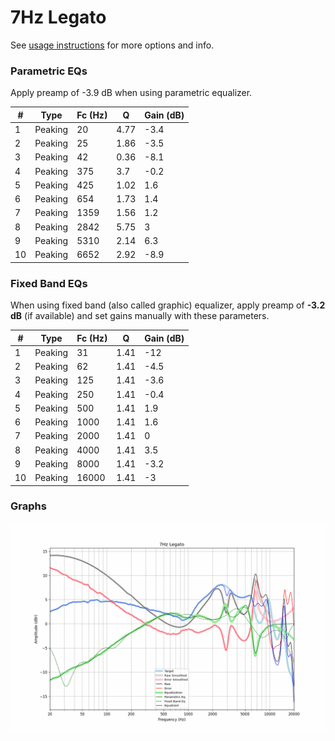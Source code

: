 # 7Hz Legato
See [usage instructions](https://github.com/jaakkopasanen/AutoEq#usage) for more options and info.

### Parametric EQs
Apply preamp of -3.9 dB when using parametric equalizer.

|   # | Type    |   Fc (Hz) |    Q |   Gain (dB) |
|-----|---------|-----------|------|-------------|
|   1 | Peaking |        20 | 4.77 |        -3.4 |
|   2 | Peaking |        25 | 1.86 |        -3.5 |
|   3 | Peaking |        42 | 0.36 |        -8.1 |
|   4 | Peaking |       375 | 3.7  |        -0.2 |
|   5 | Peaking |       425 | 1.02 |         1.6 |
|   6 | Peaking |       654 | 1.73 |         1.4 |
|   7 | Peaking |      1359 | 1.56 |         1.2 |
|   8 | Peaking |      2842 | 5.75 |         3   |
|   9 | Peaking |      5310 | 2.14 |         6.3 |
|  10 | Peaking |      6652 | 2.92 |        -8.9 |

### Fixed Band EQs
When using fixed band (also called graphic) equalizer, apply preamp of **-3.2 dB** (if available) and set gains manually with these parameters.

|   # | Type    |   Fc (Hz) |    Q |   Gain (dB) |
|-----|---------|-----------|------|-------------|
|   1 | Peaking |        31 | 1.41 |       -12   |
|   2 | Peaking |        62 | 1.41 |        -4.5 |
|   3 | Peaking |       125 | 1.41 |        -3.6 |
|   4 | Peaking |       250 | 1.41 |        -0.4 |
|   5 | Peaking |       500 | 1.41 |         1.9 |
|   6 | Peaking |      1000 | 1.41 |         1.6 |
|   7 | Peaking |      2000 | 1.41 |         0   |
|   8 | Peaking |      4000 | 1.41 |         3.5 |
|   9 | Peaking |      8000 | 1.41 |        -3.2 |
|  10 | Peaking |     16000 | 1.41 |        -3   |

### Graphs
![](./7Hz%20Legato.png)
